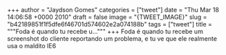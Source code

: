 
+++
author = "Jaydson Gomes"
categories = ["tweet"]
date = "Thu Mar 18 14:06:58 +0000 2010"
draft = false
image = "{TWEET_IMAGE}"
slug = "b42189851f1f5dfe6f46701d574602e2a074188b"
tags = ["tweet"]
title = """Foda é quando tu recebe u..."""
+++
Foda é quando tu recebe um screenshot do cliente reportando um problema, e tu ve que ele realmente usa o maldito IE6
